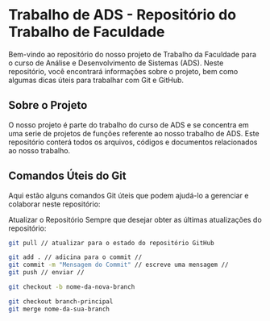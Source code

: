 # Trabalho de ADS - Repositório do Trabalho de Faculdade

Bem-vindo ao repositório do nosso projeto de Trabalho da Faculdade para o curso de Análise e Desenvolvimento de Sistemas (ADS). Neste repositório, você encontrará informações sobre o projeto, bem como algumas dicas úteis para trabalhar com Git e GitHub.

## Sobre o Projeto

O nosso projeto é parte do trabalho do curso de ADS e se concentra em uma serie de projetos de funções referente ao nosso trabalho de ADS. Este repositório conterá todos os arquivos, códigos e documentos relacionados ao nosso trabalho.

## Comandos Úteis do Git

Aqui estão alguns comandos Git úteis que podem ajudá-lo a gerenciar e colaborar neste repositório:

Atualizar o Repositório
Sempre que desejar obter as últimas atualizações do repositório:

```bash
git pull // atualizar para o estado do repositório GitHub
 ```


```bash
git add . // adicina para o commit //
git commit -m "Mensagem do Commit" // escreve uma mensagem //
git push // enviar //
 ```

 ```bash
git checkout -b nome-da-nova-branch
 ```

```bash
git checkout branch-principal
git merge nome-da-sua-branch
 ```